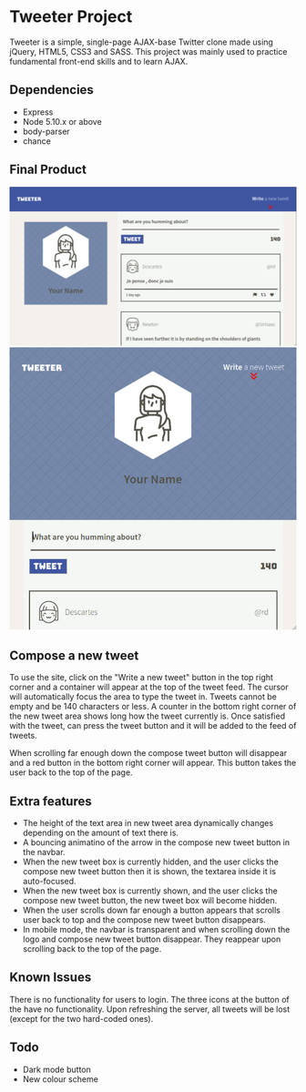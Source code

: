 # Tweeter Project

Tweeter is a simple, single-page AJAX-base Twitter clone made using jQuery, HTML5, CSS3 and SASS. This project was mainly used to practice fundamental front-end skills and to learn AJAX.

## Dependencies

- Express
- Node 5.10.x or above
- body-parser
- chance


## Final Product

!["Screenshot of the desktop site"](https://github.com/otrachea/tweeter/blob/master/docs/desktop-mode.png)
!["Screenshot of the tablet/mobile site"](https://github.com/otrachea/tweeter/blob/master/docs/tablet-mobile-mode.png)

## Compose a new tweet
To use the site, click on the "Write a new tweet" button in the top right corner and a container will appear at the top of the tweet feed. The cursor will automatically focus the area to type the tweet in. Tweets cannot be empty and be 140 characters or less. A counter in the bottom right corner of the new tweet area shows long how the tweet currently is. Once satisfied with the tweet, can press the tweet button and it will be added to the feed of tweets.

When scrolling far enough down the compose tweet button will disappear and a red button in the bottom right corner will appear. This button takes the user back to the top of the page.

## Extra features
- The height of the text area in new tweet area dynamically changes depending on the amount of text there is.
- A bouncing animatino of the arrow in the compose new tweet button in the navbar.
- When the new tweet box is currently hidden, and the user clicks the compose new tweet button then it is shown, the textarea inside it is auto-focused.
- When the new tweet box is currently shown, and the user clicks the compose new tweet button, the new tweet box will become hidden.
- When the user scrolls down far enough a button appears that scrolls user back to top and the compose new tweet button disappears.
- In mobile mode, the navbar is transparent and when scrolling down the logo and compose new tweet button disappear. They reappear upon scrolling back to the top of the page.

## Known Issues
There is no functionality for users to login. The three icons at the button of the have no functionality. Upon refreshing the server, all tweets will be lost (except for the two hard-coded ones).

## Todo
- Dark mode button
- New colour scheme

